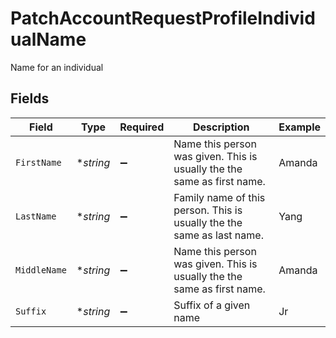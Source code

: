 # PatchAccountRequestProfileIndividualName

Name for an individual


## Fields

| Field                                                                   | Type                                                                    | Required                                                                | Description                                                             | Example                                                                 |
| ----------------------------------------------------------------------- | ----------------------------------------------------------------------- | ----------------------------------------------------------------------- | ----------------------------------------------------------------------- | ----------------------------------------------------------------------- |
| `FirstName`                                                             | **string*                                                               | :heavy_minus_sign:                                                      | Name this person was given. This is usually the the same as first name. | Amanda                                                                  |
| `LastName`                                                              | **string*                                                               | :heavy_minus_sign:                                                      | Family name of this person. This is usually the the same as last name.  | Yang                                                                    |
| `MiddleName`                                                            | **string*                                                               | :heavy_minus_sign:                                                      | Name this person was given. This is usually the the same as first name. | Amanda                                                                  |
| `Suffix`                                                                | **string*                                                               | :heavy_minus_sign:                                                      | Suffix of a given name                                                  | Jr                                                                      |